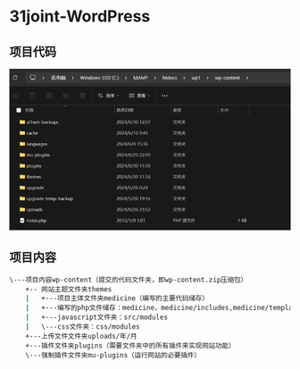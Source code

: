 # 31joint-WordPress
## 项目代码
![1719740556310](image\README\1719740556310.png)

## 项目内容
```bash
\---项目内容wp-content（提交的代码文件夹，即wp-content.zip压缩包）
	+-- 网站主题文件夹themes
	|	+---项目主体文件夹medicine（编写的主要代码储存）
	|	+---编写的php文件储存：medicine，medicine/includes,medicine/template-parts
	|	+---javascript文件夹：src/modules
	|	\---css文件夹：css/modules
	+---上传文件文件夹uploads/年/月
	+---插件文件夹plugins（需要文件夹中的所有插件来实现网站功能）
	\---强制插件文件夹mu-plugins（运行网站的必要插件）

```

